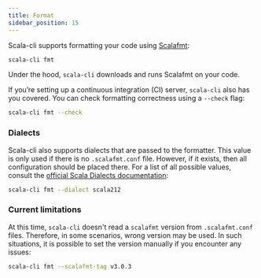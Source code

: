 ```yaml
---
title: Format
sidebar_position: 15
---
```


Scala-cli supports formatting your code using [Scalafmt](https://scalameta.org/scalafmt/):

```bash
scala-cli fmt
```

Under the hood, `scala-cli` downloads and runs Scalafmt on your code.

If you’re setting up a continuous integration (CI) server, `scala-cli` also has you covered.
You can check formatting correctness using a `--check` flag:

```bash
scala-cli fmt --check
```

### Dialects 

Scala-cli also supports dialects that are passed to the formatter.
This value is only used if there is no `.scalafmt.conf` file.
However, if it exists, then all configuration should be placed there.
For a list of all possible values, consult the [official Scala Dialects documentation](https://scalameta.org/scalafmt/docs/configuration.html#scala-dialects):

```bash
scala-cli fmt --dialect scala212
```

### Current limitations

At this time, `scala-cli` doesn't read a `scalafmt` version from `.scalafmt.conf` files.
Therefore, in some scenarios, wrong version may be used. In such situations,  it is possible to set the version manually if you encounter any issues:

```bash
scala-cli fmt --scalafmt-tag v3.0.3
```
